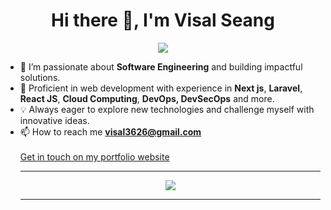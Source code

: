 <h1 align="center"> Hi there 👋, I'm Visal Seang</h1>
<p align="center">
  <img src="https://visitcount.itsvg.in/api?id=Visal-Seang&label=Profile%20Views&color=0&icon=0&pretty=true" />
</p>

- 👀 I’m passionate about **Software Engineering** and building impactful solutions.
- 💼 Proficient in web development with experience in **Next js**, **Laravel**, **React JS**, **Cloud Computing**, **DevOps, DevSecOps** and more.
- 💡 Always eager to explore new technologies and challenge myself with innovative ideas.
- 📫 How to reach me **visal3626@gmail.com**</br></br>
  <a href="https://visalseang.me">Get in touch on my portfolio website</a>
    <hr/>
  <p align="center"><img src="https://skillicons.dev/icons?i=react,nextjs,docker,aws,postgres,bootstrap,php,laravel,ts,js,tailwind,git,jenkins&perline=14" /></p>
  <hr/>



